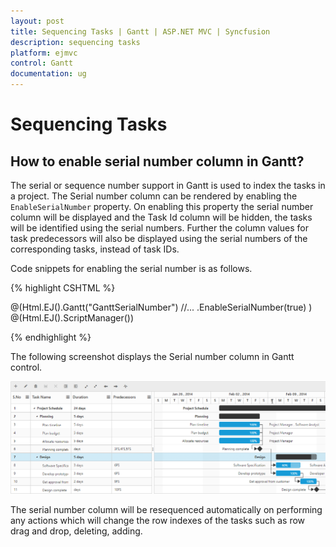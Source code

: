 ```yaml
---
layout: post
title: Sequencing Tasks | Gantt | ASP.NET MVC | Syncfusion
description: sequencing tasks
platform: ejmvc
control: Gantt
documentation: ug
---
```


# Sequencing Tasks

## How to enable serial number column in Gantt?

The serial or sequence number support in Gantt is used to index the tasks in a project. The Serial number column can be rendered by enabling the `EnableSerialNumber` property. On enabling this property the serial number column will be displayed and the Task Id column will be hidden, the tasks will be identified using the serial numbers. Further the column values for task predecessors will also be displayed using the serial numbers of the corresponding tasks, instead of task IDs.

Code snippets for enabling the serial number is as follows.

{% highlight CSHTML %}

@(Html.EJ().Gantt("GanttSerialNumber")
     //...
    .EnableSerialNumber(true)
    )
@(Html.EJ().ScriptManager())

{% endhighlight %}

The following screenshot displays the Serial number column in Gantt control.

![ASP.NET MVC Gantt displaying the Serial Number Column](Serial-Number_images/Serial_img1.png)

The serial number column will be resequenced automatically on performing any actions which will change the row indexes of the tasks such as row drag and drop, deleting, adding.
